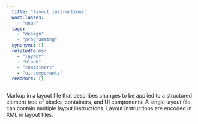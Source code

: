 ```yaml
---
  title: "layout instructions"
  wordClasses:
    - "noun"
  tags:
    - "design"
    - "programming"
  synonyms: []
  relatedTerms:
    - "layout"
    - "block"
    - "containers"
    - "ui-components"
  readMore: []
---
```

Markup in a layout file that describes changes to be applied to a structured element tree of blocks, containers, and UI components. A single layout file can contain multiple layout instructions. Layout instructions are encoded in XML in layout files.
